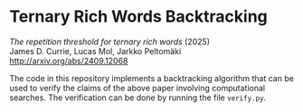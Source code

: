 # Ternary Rich Words Backtracking
*The repetition threshold for ternary rich words* (2025)  
James D. Currie, Lucas Mol, Jarkko Peltomäki  
<http://arxiv.org/abs/2409.12068>

The code in this repository implements a backtracking algorithm that can be used to verify the claims of the above paper involving computational searches. The verification can be done by running the file `verify.py`.

